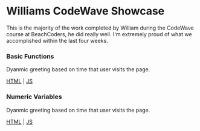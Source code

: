 # Williams CodeWave Showcase

This is the majority of the work completed by William during the CodeWave course at BeachCoders, he did really well. I'm extremely proud of what we accomplished within the last four weeks. 

### Basic Functions
Dyanmic greeting based on time that user visits the page.

[HTML](https://nndecker.dev/william/basic-functions/) | 
[JS](https://nndecker.dev/william/basic-functions/js/add-content.js)


### Numeric Variables
Dyanmic greeting based on time that user visits the page.

[HTML](https://nndecker.dev/william/numeric-variables) | 
[JS](https://nndecker.dev/william/numeric-variables/js/numeric-variable.js)
